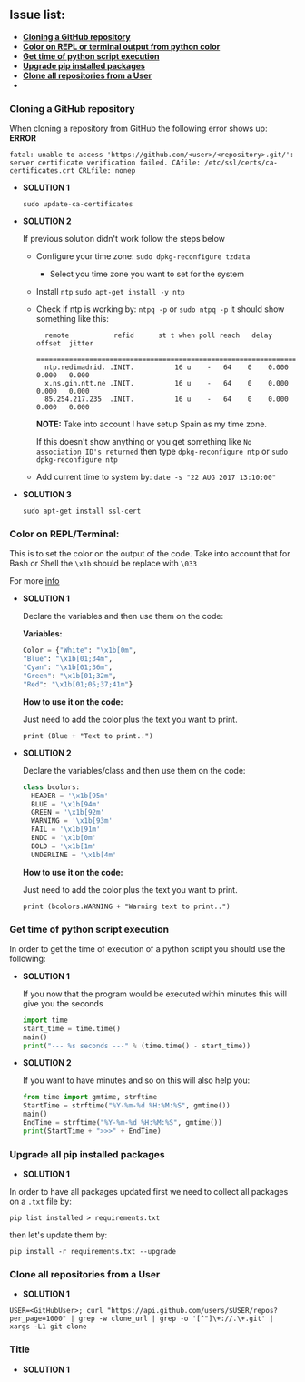 
## Issue list:
  * **[Cloning a GitHub repository](#Cloning-a-GitHub-repository)**
  * **[Color on REPL or terminal output from python color](#Color-on-REPL/Terminal)**
  * **[Get time of python script execution](Get-time-of-python-script-execution)**
  * **[Upgrade pip installed packages](Upgrade-all-pip-installed-packages)**
  * **[Clone all repositories from a User](Clone-all-repositories-from-a-User)**
  * **[]()**

###  Cloning a GitHub repository

When cloning a repository from GitHub the following error shows up:
**ERROR**
```
fatal: unable to access 'https://github.com/<user>/<repository>.git/': server certificate verification failed. CAfile: /etc/ssl/certs/ca-certificates.crt CRLfile: nonep
```

* **SOLUTION 1**

  `sudo update-ca-certificates`

* **SOLUTION 2**

  If previous solution didn't work follow the steps below
  * Configure your time zone:
    `sudo dpkg-reconfigure tzdata`
    * Select you time zone you want to set for the system
  * Install `ntp`
    `sudo apt-get install -y ntp`
  * Check if ntp is working by:
    `ntpq -p` or `sudo ntpq -p` it should show something like this:
    ```
      remote           refid      st t when poll reach   delay   offset  jitter
      ==============================================================================
      ntp.redimadrid. .INIT.          16 u    -   64    0    0.000    0.000   0.000
      x.ns.gin.ntt.ne .INIT.          16 u    -   64    0    0.000    0.000   0.000
      85.254.217.235  .INIT.          16 u    -   64    0    0.000    0.000   0.000
    ```
    **NOTE:** Take into account I have setup Spain as my time zone.

    If this doesn't show anything or you get something like `No association ID's returned` then type `dpkg-reconfigure ntp` or `sudo dpkg-reconfigure ntp`
  * Add current time to system by:
    `date -s "22 AUG 2017 13:10:00"`
 
* **SOLUTION 3**
  
  `sudo apt-get install ssl-cert`

###  Color on REPL/Terminal:

This is to set the color on the output of the code. Take into account that for Bash or Shell the `\x1b` should be replace with `\033`

For more [info](https://en.wikipedia.org/wiki/ANSI_escape_code)

* **SOLUTION 1**

  Declare the variables and then use them on the code:
  
  **Variables:**

  ```python
  Color = {"White": "\x1b[0m",
  "Blue": "\x1b[01;34m",
  "Cyan": "\x1b[01;36m",
  "Green": "\x1b[01;32m",
  "Red": "\x1b[01;05;37;41m"}
  ```
  **How to use it on the code:**
  
  Just need to add the color plus the text you want to print.
  ```
  print (Blue + "Text to print..")
  ```
* **SOLUTION 2**

  Declare the variables/class and then use them on the code:
  ```python
  class bcolors:
    HEADER = '\x1b[95m'
    BLUE = '\x1b[94m'
    GREEN = '\x1b[92m'
    WARNING = '\x1b[93m'
    FAIL = '\x1b[91m'
    ENDC = '\x1b[0m'
    BOLD = '\x1b[1m'
    UNDERLINE = '\x1b[4m'
  ```

  **How to use it on the code:**
  
  Just need to add the color plus the text you want to print.
  ```
  print (bcolors.WARNING + "Warning text to print..")
  ```

### Get time of python script execution

In order to get the time of execution of a python script you should use the following:

* **SOLUTION 1**

  If you now that the program would be executed within minutes this will give you the seconds

  ```python
  import time
  start_time = time.time()
  main()
  print("--- %s seconds ---" % (time.time() - start_time))
  ```

* **SOLUTION 2**

  If you want to have minutes and so on this will also help you:
  
  ```python
  from time import gmtime, strftime
  StartTime = strftime("%Y-%m-%d %H:%M:%S", gmtime())
  main()
  EndTime = strftime("%Y-%m-%d %H:%M:%S", gmtime())
  print(StartTime + ">>>" + EndTime)
  ```
  
### Upgrade all pip installed packages
  
  * **SOLUTION 1**
  
  In order to have all packages updated first we need to collect all packages on a `.txt` file by:
  ```
  pip list installed > requirements.txt
  ```
  
  then let's update them by:
  ```
  pip install -r requirements.txt --upgrade
  ```

### Clone all repositories from a User
  
  * **SOLUTION 1**
  ```
  USER=<GitHubUser>; curl "https://api.github.com/users/$USER/repos?per_page=1000" | grep -w clone_url | grep -o '[^"]\+://.\+.git' | xargs -L1 git clone
  ```
  
### Title
  
  * **SOLUTION 1**

